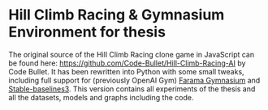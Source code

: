# Hill Climb Racing & Gymnasium Environment for thesis

The original source of the Hill Climb Racing clone game in JavaScript can be found here: https://github.com/Code-Bullet/Hill-Climb-Racing-AI by Code Bullet. It has been rewritten into Python with some small tweaks, including full support for (previously OpenAI Gym) [Farama Gymnasium](https://github.com/Farama-Foundation/Gymnasium) and [Stable-baselines3](https://github.com/DLR-RM/stable-baselines3). This version contains all experiments of the thesis and all the datasets, models and graphs including the code.
